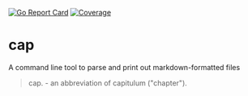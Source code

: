[![Go Report Card](https://goreportcard.com/badge/github.com/nchern/cap)](https://goreportcard.com/report/github.com/nchern/cap)
[![Coverage](https://gocover.io/_badge/github.com/nchern/cap)](https://gocover.io/github.com/nchern/cap)

# cap
A command line tool to parse and print out markdown-formatted files

> cap. - an abbreviation of capitulum ("chapter").
